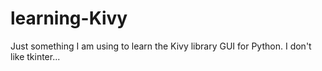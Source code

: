 # learning-Kivy

Just something I am using to learn the Kivy library GUI for Python. I don't like tkinter...




